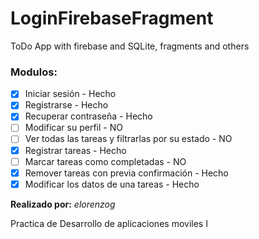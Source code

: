 # LoginFirebaseFragment
ToDo App with firebase and SQLite, fragments and others

### Modulos:

* [X] Iniciar sesión - Hecho
* [X] Registrarse - Hecho
* [X] Recuperar contraseña - Hecho
* [ ] Modificar su perfil - NO
* [ ] Ver todas las tareas y filtrarlas por su estado - NO
* [X] Registrar tareas - Hecho
* [ ] Marcar tareas como completadas - NO
* [X] Remover tareas con previa confirmación - Hecho
* [X] Modificar los datos de una tareas - Hecho

**Realizado por:** *elorenzog*

Practica de Desarrollo de aplicaciones moviles I
